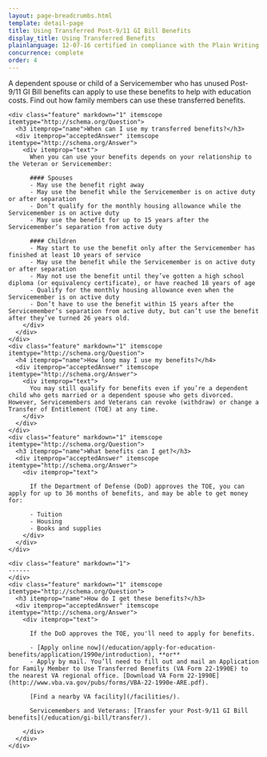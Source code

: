 ```yaml
---
layout: page-breadcrumbs.html
template: detail-page
title: Using Transferred Post-9/11 GI Bill Benefits
display_title: Using Transferred Benefits
plainlanguage: 12-07-16 certified in compliance with the Plain Writing Act
concurrence: complete
order: 4
---
```



<div itemscope itemtype="http://schema.org/FAQPage">
  <div itemprop="description" class="va-introtext">

  A dependent spouse or child of a Servicemember who has unused Post-9/11 GI Bill benefits can apply to use these benefits to help with education costs. Find out how family members can use these transferred benefits.

  </div>

    <div class="feature" markdown="1" itemscope itemtype="http://schema.org/Question">
      <h3 itemprop="name">When can I use my transferred benefits?</h3>
      <div itemprop="acceptedAnswer" itemscope itemtype="http://schema.org/Answer">
        <div itemprop="text">
          When you can use your benefits depends on your relationship to the Veteran or Servicemember:

          #### Spouses
          - May use the benefit right away
          - May use the benefit while the Servicemember is on active duty or after separation
          - Don’t qualify for the monthly housing allowance while the Servicemember is on active duty
          - May use the benefit for up to 15 years after the Servicemember’s separation from active duty

          #### Children
          - May start to use the benefit only after the Servicemember has finished at least 10 years of service
          - May use the benefit while the Servicemember is on active duty or after separation
          - May not use the benefit until they’ve gotten a high school diploma (or equivalency certificate), or have reached 18 years of age
          - Qualify for the monthly housing allowance even when the Servicemember is on active duty
          - Don’t have to use the benefit within 15 years after the Servicemember’s separation from active duty, but can’t use the benefit after they’ve turned 26 years old.
        </div>
      </div>
    </div>
    <div class="feature" markdown="1" itemscope itemtype="http://schema.org/Question">
      <h4 itemprop="name">How long may I use my benefits?</h4>
      <div itemprop="acceptedAnswer" itemscope itemtype="http://schema.org/Answer">
        <div itemprop="text">
          You may still qualify for benefits even if you’re a dependent child who gets married or a dependent spouse who gets divorced. However, Servicemembers and Veterans can revoke (withdraw) or change a Transfer of Entitlement (TOE) at any time.
        </div>
      </div>
    </div>
    <div class="feature" markdown="1" itemscope itemtype="http://schema.org/Question">
      <h3 itemprop="name">What benefits can I get?</h3>
      <div itemprop="acceptedAnswer" itemscope itemtype="http://schema.org/Answer">
        <div itemprop="text">

          If the Department of Defense (DoD) approves the TOE, you can apply for up to 36 months of benefits, and may be able to get money for:

          - Tuition
          - Housing
          - Books and supplies
        </div>
      </div>
    </div>

    <div class="feature" markdown="1">
    ------
    </div>
    <div class="feature" markdown="1" itemscope itemtype="http://schema.org/Question">
      <h3 itemprop="name">How do I get these benefits?</h3>
      <div itemprop="acceptedAnswer" itemscope itemtype="http://schema.org/Answer">
        <div itemprop="text">

          If the DoD approves the TOE, you'll need to apply for benefits.

          - [Apply online now](/education/apply-for-education-benefits/application/1990e/introduction), **or**
          - Apply by mail. You’ll need to fill out and mail an Application for Family Member to Use Transferred Benefits (VA Form 22-1990E) to the nearest VA regional office. [Download VA Form 22-1990E](http://www.vba.va.gov/pubs/forms/VBA-22-1990e-ARE.pdf).

          [Find a nearby VA facility](/facilities/).

          Servicemembers and Veterans: [Transfer your Post-9/11 GI Bill benefits](/education/gi-bill/transfer/).

        </div>
      </div>
    </div>
</div>

